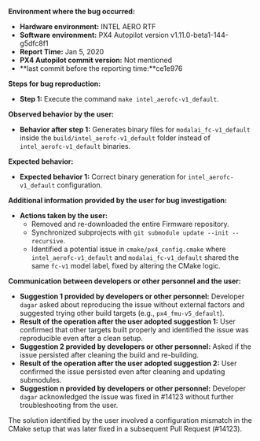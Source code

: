 **Environment where the bug occurred:**

- **Hardware environment:** INTEL AERO RTF
- **Software environment:** PX4 Autopilot version v1.11.0-beta1-144-g5dfc8f1
- **Report Time:** Jan 5, 2020
- **PX4 Autopilot commit version:** Not mentioned
- **last commit before the reporting time:**ce1e976

**Steps for bug reproduction:**

- **Step 1:** Execute the command `make intel_aerofc-v1_default`.

**Observed behavior by the user:**
- **Behavior after step 1:** Generates binary files for `modalai_fc-v1_default` inside the `build/intel_aerofc-v1_default` folder instead of `intel_aerofc-v1_default` binaries.

**Expected behavior:**
- **Expected behavior 1:** Correct binary generation for `intel_aerofc-v1_default` configuration.

**Additional information provided by the user for bug investigation:**
- **Actions taken by the user:** 
  - Removed and re-downloaded the entire Firmware repository.
  - Synchronized subprojects with `git submodule update --init --recursive`.
  - Identified a potential issue in `cmake/px4_config.cmake` where `intel_aerofc-v1_default` and `modalai_fc-v1_default` shared the same `fc-v1` model label, fixed by altering the CMake logic.

**Communication between developers or other personnel and the user:**
- **Suggestion 1 provided by developers or other personnel:** Developer `dagar` asked about reproducing the issue without external factors and suggested trying other build targets (e.g., `px4_fmu-v5_default`).
- **Result of the operation after the user adopted suggestion 1:** User confirmed that other targets built properly and identified the issue was reproducible even after a clean setup.
- **Suggestion 2 provided by developers or other personnel:** Asked if the issue persisted after cleaning the build and re-building.
- **Result of the operation after the user adopted suggestion 2:** User confirmed the issue persisted even after cleaning and updating submodules.
- **Suggestion n provided by developers or other personnel:** Developer `dagar` acknowledged the issue was fixed in #14123 without further troubleshooting from the user.

The solution identified by the user involved a configuration mismatch in the CMake setup that was later fixed in a subsequent Pull Request (#14123).

